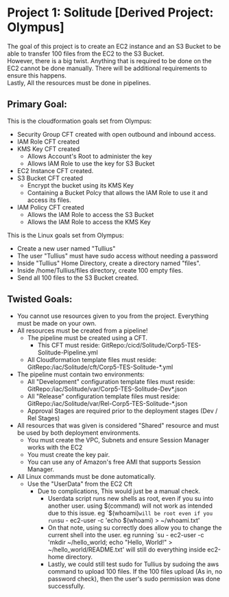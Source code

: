 # Project 1: Solitude [Derived Project: Olympus]

The goal of this project is to create an EC2 instance and an S3 Bucket to be able to transfer 100 files from the EC2 to the S3 Bucket.  
However, there is a big twist. Anything that is required to be done on the EC2 cannot be done manually. There will be additional requirements to ensure this happens.  
Lastly, All the resources must be done in pipelines.

## Primary Goal:

This is the cloudformation goals set from Olympus:
  * Security Group CFT created with open outbound and inbound access.
  * IAM Role CFT created
  * KMS Key CFT created
    * Allows Account's Root to administer the key
	* Allows IAM Role to use the key for S3 Bucket
  * EC2 Instance CFT created.
  * S3 Bucket CFT created
    * Encrypt the bucket using its KMS Key
	* Containing a Bucket Polcy that allows the IAM Role to use it and access its files.
  * IAM Policy CFT created
    * Allows the IAM Role to access the S3 Bucket
	* Allows the IAM Role to access the KMS Key
	
This is the Linux goals set from Olympus:
  * Create a new user named "Tullius"
  * The user "Tullius" must have sudo access without needing a password
  * Inside "Tullius" Home Directory, create a directory named "files".
  * Inside /home/Tullius/files directory, create 100 empty files.
  * Send all 100 files to the S3 Bucket created.

## Twisted Goals:
  * You cannot use resources given to you from the project. Everything must be made on your own.
  * All resources must be created from a pipeline!
    * The pipeline must be created using a CFT.
	  * This CFT must reside: GitRepo:/cicd/Solitude/Corp5-TES-Solitude-Pipeline.yml
	* All Cloudformation template files must reside: GitRepo:/iac/Solitude/cft/Corp5-TES-Solitude-*.yml
  * The pipeline must contain two environments:
	  * All "Development" configuration template files must reside: GitRepo:/iac/Solitude/var/Corp5-TES-Solitude-Dev*.json
	  * All "Release" configuration template files must reside: GitRepo:/iac/Solitude/var/Rel-Corp5-TES-Solitude-*.json
    * Approval Stages are required prior to the deployment stages (Dev / Rel Stages)
  * All resources that was given is considered "Shared" resource and must be used by both deployment environments.
    * You must create the VPC, Subnets and ensure Session Manager works with the EC2
    * You must create the key pair.
    * You can use any of Amazon's free AMI that supports Session Manager.
  * All Linux commands must be done automatically.
    * Use the "UserData" from the EC2 Cft
      * Due to complications, This would just be a manual check.
        * Userdata script runs new shells as root, even if you su into another user. using $(command) will not work as intended due to this issue. eg `$(whoami)` will be root even if you run `su - ec2-user -c 'echo $(whoami) > ~/whoami.txt'
        * On that note, using su correctly does allow you to change the current shell into the user. eg running `su - ec2-user -c 'mkdir ~/hello_world; echo "Hello, World!" > ~/hello_world/README.txt' will still do everything inside ec2-home directory.
        * Lastly, we could still test sudo for Tullius by sudoing the aws command to upload 100 files. If the 100 files upload (As in, no password check), then the user's sudo permission was done successfully.
